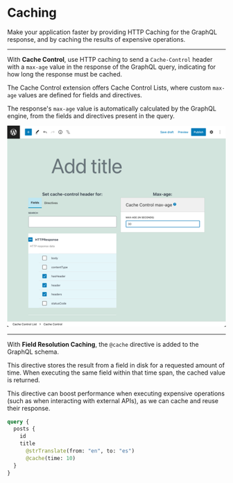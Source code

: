 # Caching

Make your application faster by providing HTTP Caching for the GraphQL response, and by caching the results of expensive operations.

---

With **Cache Control**, use HTTP caching to send a `Cache-Control` header with a `max-age` value in the response of the GraphQL query, indicating for how long the response must be cached.

The Cache Control extension offers Cache Control Lists, where custom `max-age` values are defined for fields and directives.

The response's `max-age` value is automatically calculated by the GraphQL engine, from the fields and directives present in the query.

<div class="img-width-1024" markdown=1>

![Cache Control entry](../../../../../extensions/cache-control/docs/images/cache-control-entry.png "Cache Control entry")

</div>

---

With **Field Resolution Caching**, the `@cache` directive is added to the GraphQL schema.

This directive stores the result from a field in disk for a requested amount of time. When executing the same field within that time span, the cached value is returned.

This directive can boost performance when executing expensive operations (such as when interacting with external APIs), as we can cache and reuse their response.

```graphql
query {
  posts {
    id
    title
      @strTranslate(from: "en", to: "es")
      @cache(time: 10)
  }
}
```

<!-- ## List of bundled extensions

- [Cache Control](../../../../../extensions/cache-control/docs/modules/cache-control/en.md)
- [Field Resolution Caching](../../../../../extensions/field-resolution-caching/docs/modules/field-resolution-caching/en.md) -->
